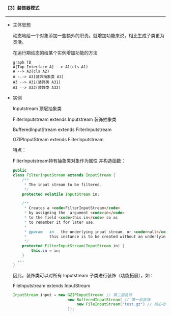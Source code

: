 #### 【3】装饰器模式

------------------------

* 主体思想

  动态地给一个对象添加一些额外的职责。就增加功能来说，相比生成子类更为灵活。

  在运行期动态的给某个实例增加功能的方法

  ```mermaid
  graph TD
  A[Top Interface A] --> A1(cls A1)
  A --> A2(cls A2)
  A -.-> A3[装饰抽象类 A3]
  A3 --> A31(装饰类 A31)
  A3 --> A32(装饰类 A32)
  ```

* 实例

  Inputstream 顶层抽象类

  FilterInputstream extends Inputstream 装饰抽象类

  BufferedInputStream extends FilterInputstream

  GZIPInputStream extends FilterInputstream

  特点：

  FilterInputstream持有抽象类对象作为属性 并构造函数：

  ```java
  public
  class FilterInputStream extends InputStream {
      /**
       * The input stream to be filtered.
       */
      protected volatile InputStream in;
  
      /**
       * Creates a <code>FilterInputStream</code>
       * by assigning the  argument <code>in</code>
       * to the field <code>this.in</code> so as
       * to remember it for later use.
       *
       * @param   in   the underlying input stream, or <code>null</code> if
       *          this instance is to be created without an underlying stream.
       */
      protected FilterInputStream(InputStream in) {
          this.in = in;
      }
   	...
  }
  ```

  因此，装饰类可以对所有  Inputstream 子类进行装饰（功能拓展），如：

  FileInputstream extends InputStream

  ```java
  InputStream input = new GZIPInputStream( // 第二层装饰
                          new BufferedInputStream( // 第一层装饰
                              new FileInputStream("test.gz") // 核心功能
                          ));
  ```
  
  
  
  